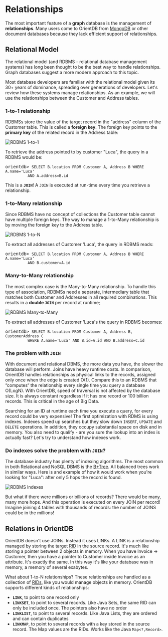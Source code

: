 # Relationships

The most important feature of a **graph** database is the management of **relationships**. Many users come to OrientDB from [MongoDB](http://www.mongodb.org) or other document databases because they lack efficient support of relationships.

## Relational Model

The relational model (and RDBMS - relational database management systems) has long been thought to be the best way to handle relationships. Graph databases suggest a more modern approach to this topic.

Most database developers are familiar with the relational model given its 30+ years of dominance, spreading over generations of developers. Let's review how these systems manage relationships. As an example, we will use the relationships between the Customer and Address tables.

### 1-to-1 relationship

RDBMSs store the value of the target record in the "address" column of the Customer table. This is called a **foreign key**. The foreign key points to the **primary key** of the related record in the Address table:

![RDBMS 1-to-1](http://www.orientdb.org/images/rdbms-1to1.jpg)

To retrieve the address pointed to by customer "Luca", the query in a RDBMS would be:

<pre>
orientdb> <code class="lang-sql userinput">SELECT B.location FROM Customer A, Address B WHERE A.name='Luca'
          AND A.address=B.id</code>
</pre>

This is a **`JOIN`**! A `JOIN` is executed at run-time every time you retrieve a relationship.

### 1-to-Many relationship

Since RDBMS have no concept of collections the Customer table cannot have multiple foreign keys. The way to manage a 1-to-Many relationship is by moving the foreign key to the Address table.

![RDBMS 1-to-N](http://www.orientdb.org/images/rdbms-1toN.jpg)

To extract all addresses of Customer 'Luca', the query in RDBMS reads:

<pre>
orientdb> <code class="lang-sql userinput">SELECT B.location FROM Customer A, Address B WHERE A.name='Luca'
          AND B.customer=A.id</code>
</pre>

### Many-to-Many relationship

The most complex case is the Many-to-Many relationship. To handle this type of association, RDBMSs need a separate, intermediary table that matches both Customer and Addresses in all required combinations. This results in a **double `JOIN`** per record at runtime;

![RDBMS Many-to-Many](http://www.orientdb.org/images/rdbms-NtoM.jpg)

To extract all addresses of Customer 'Luca's the query in RDBMS becomes:

<pre>
orientdb> <code class="lang-sql userinput">SELECT B.location FROM Customer A, Address B, CustomerAddress C
          WHERE A.name='Luca' AND B.id=A.id AND B.address=C.id</code>
</pre>


### The problem with `JOIN`

With document and relational DBMS, the more data you have, the slower the database will perform. Joins have heavy runtime costs. In comparison, OrientDB handles relationships as physical links to the records, assigned only once when the edge is created O(1). Compare this to an RDBMS that “computes“ the relationship every single time you query a database O(LogN). With OrientDB, speed of traversal is not affected by the database size. It is always constant regardless if it has one record or 100 billion records. This is critical in the age of Big Data.

Searching for an ID at runtime each time you execute a query, for every record could be very expensive! The first optimization with RDMS is using indexes. Indexes speed up searches but they slow down `INSERT`, `UPDATE` and `DELETE` operations.  In addition, they occupy substantial space on disk and in memory. You also need to qualify - are you sure the lookup into an index is actually fast? Let's try to understand how indexes work.

### Do indexes solve the problem with `JOIN`?

The database industry has plenty of indexing algorithms. The most common in both Relational and NoSQL DBMS is the [B+Tree](http://en.wikipedia.org/wiki/B%2B_tree). All balanced trees work in similar ways. Here is and example of how it would work when you're looking for "Luca": after only 5 hops the record is found.

![RDBMS Indexes](http://www.orientdb.org/images/index-lookup.jpg)

But what if there were millions or billions of records? There would be many, many more hops. And this operation is executed on every JOIN per record! Imagine joining 4 tables with thousands of records: the number of JOINS could be in the millions!

## Relations in OrientDB

OrientDB doesn't use JOINs. Instead it uses LINKs. A LINK is a relationship managed by storing the target [RID](Tutorial-Record-ID.md) in the source record. It's much like storing a pointer between 2 objects in memory. When you have Invoice -> Customer, then you have a pointer to Customer inside Invoice as an attribute. It's exactly the same. In this way it's like your database was in memory, a memory of several exabytes.

What about 1-to-N relationships? These relationships are handled as a collection of [RIDs](Tutorial-Record-ID.md), like you would manage objects in memory. OrientDB supports different kinds of relationships:
- **`LINK`**, to point to one record only
- **`LINKSET`**, to point to several records. Like Java Sets, the same RID can only be included once. The pointers also have no order
- **`LINKLIST`**, to point to several records. Like Java Lists, they are ordered and can contain duplicates
- **`LINKMAP`**, to point to several records with a key stored in the source record. The Map values are the RIDs. Works like the Java `Map<?,Record>`.
